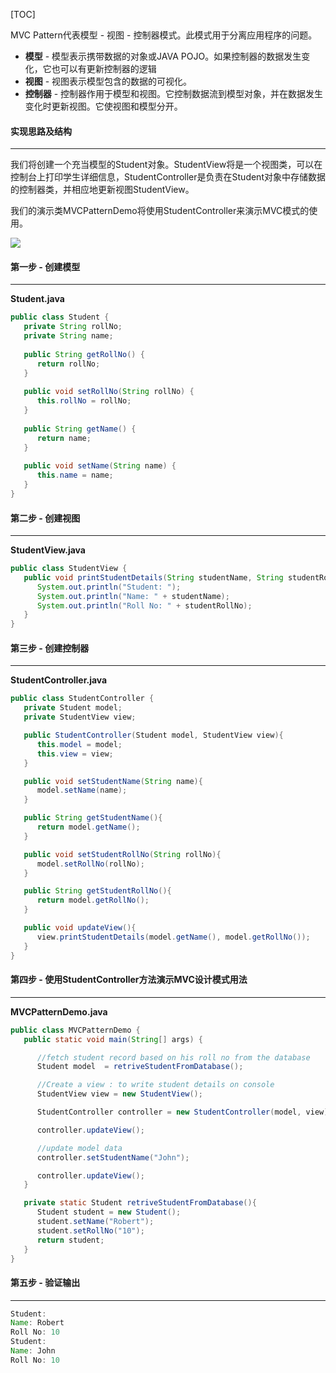 [TOC]

MVC Pattern代表模型 - 视图 - 控制器模式。此模式用于分离应用程序的问题。

- **模型** - 模型表示携带数据的对象或JAVA POJO。如果控制器的数据发生变化，它也可以有更新控制器的逻辑
- **视图** - 视图表示模型包含的数据的可视化。
- **控制器** - 控制器作用于模型和视图。它控制数据流到模型对象，并在数据发生变化时更新视图。它使视图和模型分开。

####  实现思路及结构

---

我们将创建一个充当模型的Student对象。StudentView将是一个视图类，可以在控制台上打印学生详细信息，StudentController是负责在Student对象中存储数据的控制器类，并相应地更新视图StudentView。

我们的演示类MVCPatternDemo将使用StudentController来演示MVC模式的使用。

![](http://qingbooks.oss-cn-beijing.aliyuncs.com/projects/java_design_pattern/157c5cc3b34f1813.png)

####  第一步 - 创建模型

---

**Student.java**

```java
public class Student {
   private String rollNo;
   private String name;
   
   public String getRollNo() {
      return rollNo;
   }
   
   public void setRollNo(String rollNo) {
      this.rollNo = rollNo;
   }
   
   public String getName() {
      return name;
   }
   
   public void setName(String name) {
      this.name = name;
   }
}
```

####  第二步 - 创建视图

---

**StudentView.java**

```java
public class StudentView {
   public void printStudentDetails(String studentName, String studentRollNo){
      System.out.println("Student: ");
      System.out.println("Name: " + studentName);
      System.out.println("Roll No: " + studentRollNo);
   }
}
```

#### 第三步 - 创建控制器

---

**StudentController.java**

```java
public class StudentController {
   private Student model;
   private StudentView view;

   public StudentController(Student model, StudentView view){
      this.model = model;
      this.view = view;
   }

   public void setStudentName(String name){
      model.setName(name);		
   }

   public String getStudentName(){
      return model.getName();		
   }

   public void setStudentRollNo(String rollNo){
      model.setRollNo(rollNo);		
   }

   public String getStudentRollNo(){
      return model.getRollNo();		
   }

   public void updateView(){				
      view.printStudentDetails(model.getName(), model.getRollNo());
   }	
}
```

#### 第四步 - 使用StudentController方法演示MVC设计模式用法

---

**MVCPatternDemo.java**

```java
public class MVCPatternDemo {
   public static void main(String[] args) {

      //fetch student record based on his roll no from the database
      Student model  = retriveStudentFromDatabase();

      //Create a view : to write student details on console
      StudentView view = new StudentView();

      StudentController controller = new StudentController(model, view);

      controller.updateView();

      //update model data
      controller.setStudentName("John");

      controller.updateView();
   }

   private static Student retriveStudentFromDatabase(){
      Student student = new Student();
      student.setName("Robert");
      student.setRollNo("10");
      return student;
   }
}
```

#### 第五步 - 验证输出

---

```java
Student: 
Name: Robert
Roll No: 10
Student: 
Name: John
Roll No: 10
```
